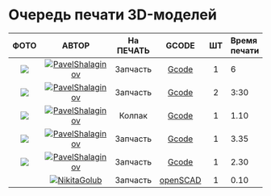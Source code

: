 # Очередь печати 3D-моделей


| ФОТО | АВТОР | На ПЕЧАТЬ | GCODE | ШТ | Время печати |
|:-----:|:-------:|:---------:|:-----:|:---:|:-----------------|
|![](https://github.com/PavelShalaginov/3D-models/blob/master/QUEUE/img/XmotorLeft.png?raw=true)| [![PavelShalaginov](https://avatars0.githubusercontent.com/u/3833771)](https://github.com/PavelShalaginov)       | Запчасть | [Gcode](https://github.com/PavelShalaginov/3D-models/blob/master/QUEUE/Gcodes/XmotorLeft.6h.gcode)| 1 | 6|
|![](https://github.com/PavelShalaginov/3D-models/blob/master/QUEUE/img/Zmotor.png?raw=10)|[![PavelShalaginov](https://avatars0.githubusercontent.com/u/3833771)](https://github.com/PavelShalaginov)       | Запчасть | [Gcode](https://github.com/PavelShalaginov/3D-models/blob/master/QUEUE/Gcodes/Zmotor.gcode)| 2 | 3:30|
| ![](https://github.com/soda-io/3D-models/blob/master/QUEUE/img/cap.png?raw=10)|[![PavelShalaginov](https://avatars0.githubusercontent.com/u/3833771)](https://github.com/PavelShalaginov)       | Колпак| [Gcode](https://raw.githubusercontent.com/soda-io/3D-models/master/QUEUE/Gcodes/cap.gcode?token=3833771__eyJzY29wZSI6IlJhd0Jsb2I6c29kYS1pby8zRC1tb2RlbHMvbWFzdGVyL1FVRVVFL0djb2Rlcy9jYXAuZ2NvZGUiLCJleHBpcmVzIjoxMzk3OTE2MjIxfQ%3D%3D--85ff90770efa13d7f0e913a6749fa518ad5c19fa)| 1|1.10| 
|   ![](https://github.com/soda-io/3D-models/blob/master/QUEUE/img/1.png?raw=10)    |  [![PavelShalaginov](https://avatars0.githubusercontent.com/u/3833771)](https://github.com/PavelShalaginov)       |  Запчасть         |   [Gcode](https://raw.githubusercontent.com/soda-io/3D-models/master/QUEUE/Gcodes/Corners.gcode?token=3833771__eyJzY29wZSI6IlJhd0Jsb2I6c29kYS1pby8zRC1tb2RlbHMvbWFzdGVyL1FVRVVFL0djb2Rlcy9Db3JuZXJzLmdjb2RlIiwiZXhwaXJlcyI6MTM5NzY2NzUyOH0%3D--1eb6a3b7fe6a10559506edfc73a0966fe9b98857)    | 1   |    3.35              |
|![](https://github.com/soda-io/3D-models/blob/master/QUEUE/img/15.png?raw=10)|  [![PavelShalaginov](https://avatars0.githubusercontent.com/u/3833771)](https://github.com/PavelShalaginov)       |  Запчасть         |   [Gcode](https://raw.githubusercontent.com/soda-io/3D-models/master/QUEUE/Gcodes/Y%20Motor.gcode?token=3833771__eyJzY29wZSI6IlJhd0Jsb2I6c29kYS1pby8zRC1tb2RlbHMvbWFzdGVyL1FVRVVFL0djb2Rlcy9ZIE1vdG9yLmdjb2RlIiwiZXhwaXJlcyI6MTM5NzY2OTAwNH0%3D--43ff33da4370c5e2ce8e39fab5a03669b99eeeae)| 1 | 2.30|
|| [![NikitaGolub](https://avatars2.githubusercontent.com/u/6450286?s=460)](https://github.com/NikitaGolub) |Запчасть| [openSCAD](https://raw.githubusercontent.com/soda-io/3D-models/master/Arteme_S/bed.scad?token=6450286__eyJzY29wZSI6IlJhd0Jsb2I6c29kYS1pby8zRC1tb2RlbHMvbWFzdGVyL0FydGVtZV9TL2JlZC5zY2FkIiwiZXhwaXJlcyI6MTQwNTg0MjUzOX0%3D--78d07b5dfe1670e704067fa962366039bb4de3ac) |1|0.10|
